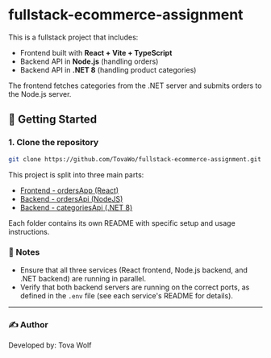 # fullstack-ecommerce-assignment

This is a fullstack project that includes:
- Frontend built with **React + Vite + TypeScript**
- Backend API in **Node.js** (handling orders)
- Backend API in **.NET 8** (handling product categories)

The frontend fetches categories from the .NET server and submits orders to the Node.js server.



## 🚀 Getting Started

### 1. Clone the repository
```bash
git clone https://github.com/TovaWo/fullstack-ecommerce-assignment.git
```


This project is split into three main parts:

- [Frontend - ordersApp (React)](./ordersApp/README.md)
- [Backend - ordersApi (NodeJS)](./ordersApi/README.md)
- [Backend - categoriesApi (.NET 8)](./categoriesApi/README.md)

Each folder contains its own README with specific setup and usage instructions.

### 📝 Notes
- Ensure that all three services (React frontend, Node.js backend, and .NET backend) are running in parallel.
- Verify that both backend servers are running on the correct ports, as defined in the `.env` file (see each service's README for details).

---

### ✍️ Author
Developed by: Tova Wolf



